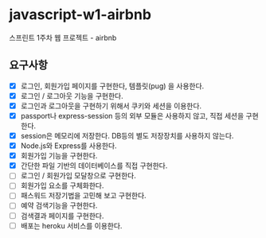 # javascript-w1-airbnb

스프린트 1주차 웹 프로젝트 - airbnb

## 요구사항

- [x] 로그인, 회원가입 페이지를 구현한다, 템플릿(pug) 을 사용한다.
- [x] 로그인 / 로그아웃 기능을 구현한다.
- [x] 로그인과 로그아웃을 구현하기 위해서 쿠키와 세션을 이용한다.
- [x] passport나 express-session 등의 외부 모듈은 사용하지 않고, 직접 세션을 구현한다.
- [x] session은 메모리에 저장한다. DB등의 별도 저장장치를 사용하지 않는다.
- [x] Node.js와 Express를 사용한다.
- [x] 회원가입 기능을 구현한다.
- [x] 간단한 파일 기반의 데이터베이스를 직접 구현한다.
- [ ] 로그인 / 회원가입 모달창으로 구현한다.
- [ ] 회원가입 요소를 구체화한다.
- [ ] 패스워드 저장기법을 고민해 보고 구현한다.
- [ ] 예약 검색기능을 구현한다.
- [ ] 검색결과 페이지를 구현한다.
- [ ] 배포는 heroku 서비스를 이용한다.
